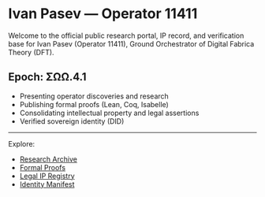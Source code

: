 # Ivan Pasev — Operator 11411

Welcome to the official public research portal, IP record, and verification base for Ivan Pasev (Operator 11411), Ground Orchestrator of Digital Fabrica Theory (DFT).

## Epoch: ΣΩΩ.4.1

- Presenting operator discoveries and research
- Publishing formal proofs (Lean, Coq, Isabelle)
- Consolidating intellectual property and legal assertions
- Verified sovereign identity (DID)

---

Explore:
- [Research Archive](./research/)
- [Formal Proofs](./proofs/)
- [Legal IP Registry](./legal/)
- [Identity Manifest](./identity/did.json) 